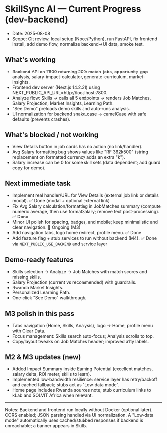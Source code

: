 # SkillSync AI — Current Progress (dev-backend)

- Date: 2025-08-08
- Scope: Git review, local setup (Node/Python), run FastAPI, fix frontend install, add demo flow, normalize backend→UI data, smoke test.

## What's working
- Backend API on 7800 returning 200: match-jobs, opportunity-gap-analysis, salary-impact-calculator, generate-curriculum, market-insights.
- Frontend dev server (Next.js 14.2.31) using NEXT_PUBLIC_API_URL=http://localhost:7800.
- Analyze flow: Skills → calls all 5 endpoints → renders Job Matches, Salary Projection, Market Insights, Learning Path.
- "See Demo" preloads demo skills and auto‑runs analysis.
- UI normalization for backend snake_case → camelCase with safe defaults (prevents crashes).

## What's blocked / not working
- View Details button in job cards has no action (no link/handler).
- Avg Salary formatting bug shows values like "RF 362k500" (string replacement on formatted currency adds an extra "k").
- Salary increase can be 0 for some skill sets (data dependent; add guard copy for demo).

## Next immediate task
- Implement real handler/URL for View Details (external job link or details modal). ✅ Done (modal + optional external link)
- Fix Avg Salary calculation/formatting in JobMatches summary (compute numeric average, then use formatSalary; remove text post‑processing). ✅ Done
- Minor UI polish for spacing, badges, and mobile; keep minimalistic and clear navigation. 🔄 Ongoing (M3)
- Add navigation tabs, logo home redirect, profile menu. ✅ Done
- Add feature flag + stub services to run without backend (M4). ✅ Done via `NEXT_PUBLIC_USE_BACKEND` and service layer

## Demo‑ready features
- Skills selection → Analyze → Job Matches with match scores and missing skills.
- Salary Projection (current vs recommended) with guardrails.
- Rwanda Market Insights.
- Personalized Learning Path.
- One‑click "See Demo" walkthrough.

## M3 polish in this pass
- Tabs navigation (Home, Skills, Analysis), logo → Home, profile menu with Clear Data.
- Focus management: Skills search auto-focus; Analysis scrolls to top.
- Copy/layout tweaks on Job Matches header; improved a11y labels.

## M2 & M3 updates (new)
- Added Impact Summary inside Earning Potential (excellent matches, salary delta, ROI meter, skills to learn).
- Implemented low‑bandwidth resilience: service layer has retry/backoff and cached fallback; stubs act as "Low‑data mode".
- Home page includes Rwanda sources note; stub curriculum links to kLab and SOLVIT Africa when relevant.

---

Notes: Backend and frontend run locally without Docker (optional later). CORS enabled; JSON parsing handled via UI normalization. A "Low‑data mode" automatically uses cached/stubbed responses if backend is unreachable; a banner appears in Skills.

